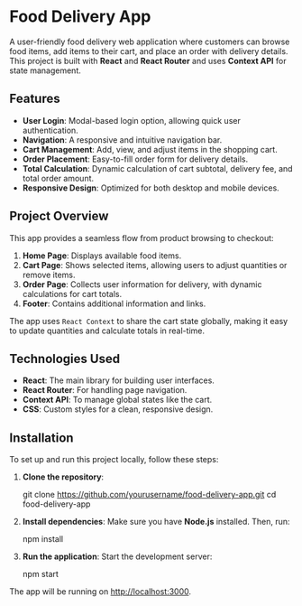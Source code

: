 

# Food Delivery App

A user-friendly food delivery web application where customers can browse food items, add items to their cart, and place an order with delivery details. This project is built with **React** and **React Router** and uses **Context API** for state management.

## Features

- **User Login**: Modal-based login option, allowing quick user authentication.
- **Navigation**: A responsive and intuitive navigation bar.
- **Cart Management**: Add, view, and adjust items in the shopping cart.
- **Order Placement**: Easy-to-fill order form for delivery details.
- **Total Calculation**: Dynamic calculation of cart subtotal, delivery fee, and total order amount.
- **Responsive Design**: Optimized for both desktop and mobile devices.

## Project Overview

This app provides a seamless flow from product browsing to checkout:

1. **Home Page**: Displays available food items.
2. **Cart Page**: Shows selected items, allowing users to adjust quantities or remove items.
3. **Order Page**: Collects user information for delivery, with dynamic calculations for cart totals.
4. **Footer**: Contains additional information and links.

The app uses `React Context` to share the cart state globally, making it easy to update quantities and calculate totals in real-time.

## Technologies Used

- **React**: The main library for building user interfaces.
- **React Router**: For handling page navigation.
- **Context API**: To manage global states like the cart.
- **CSS**: Custom styles for a clean, responsive design.

## Installation

To set up and run this project locally, follow these steps:

1. **Clone the repository**:

   git clone https://github.com/yourusername/food-delivery-app.git
   cd food-delivery-app
  

2. **Install dependencies**:
   Make sure you have **Node.js** installed. Then, run:
   
   npm install
  

3. **Run the application**:
   Start the development server:
   
   npm start
   

The app will be running on [http://localhost:3000](http://localhost:3000).

